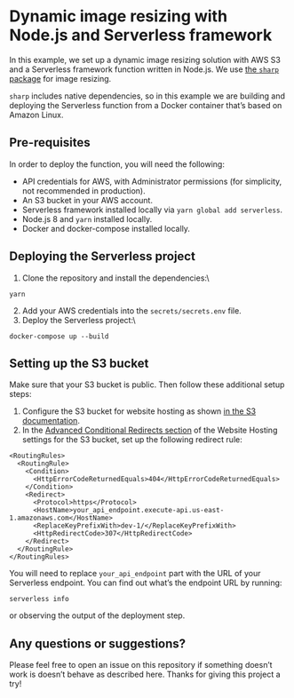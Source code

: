 <!--
title: 'Dynamic Image Resizing API'
description: 'This example shows you how to setup a dynamic image resizer API'
layout: Doc
framework: v1
platform: AWS
language: nodeJS
authorLink: 'https://github.com/sebito91'
authorName: 'Sebastian Borza'
authorAvatar: 'https://avatars0.githubusercontent.com/u/3159454?v=4&s=140'
-->

# Dynamic image resizing with Node.js and Serverless framework

In this example, we set up a dynamic image resizing solution with AWS S3 and a Serverless framework function written in Node.js. We use [the `sharp` package](https://www.npmjs.com/package/sharp) for image resizing.

`sharp` includes native dependencies, so in this example we are building and deploying the Serverless function from a Docker container that’s based on Amazon Linux.

## Pre-requisites

In order to deploy the function, you will need the following:

- API credentials for AWS, with Administrator permissions (for simplicity, not recommended in production).
- An S3 bucket in your AWS account.
- Serverless framework installed locally via `yarn global add serverless`.
- Node.js 8 and `yarn` installed locally.
- Docker and docker-compose installed locally.

## Deploying the Serverless project

1. Clone the repository and install the dependencies:\

```
yarn
```

2. Add your AWS credentials into the `secrets/secrets.env` file.
3. Deploy the Serverless project:\

```
docker-compose up --build
```

## Setting up the S3 bucket

Make sure that your S3 bucket is public. Then follow these additional setup steps:

1. Configure the S3 bucket for website hosting as shown [in the S3 documentation](https://docs.aws.amazon.com/AmazonS3/latest/dev/HowDoIWebsiteConfiguration.html).
2. In the [Advanced Conditional Redirects section](https://docs.aws.amazon.com/AmazonS3/latest/dev/how-to-page-redirect.html#advanced-conditional-redirects) of the Website Hosting settings for the S3 bucket, set up the following redirect rule:

```
<RoutingRules>
  <RoutingRule>
    <Condition>
      <HttpErrorCodeReturnedEquals>404</HttpErrorCodeReturnedEquals>
    </Condition>
    <Redirect>
      <Protocol>https</Protocol>
      <HostName>your_api_endpoint.execute-api.us-east-1.amazonaws.com</HostName>
      <ReplaceKeyPrefixWith>dev-1/</ReplaceKeyPrefixWith>
      <HttpRedirectCode>307</HttpRedirectCode>
    </Redirect>
  </RoutingRule>
</RoutingRules>
```

You will need to replace `your_api_endpoint` part with the URL of your Serverless endpoint. You can find out what’s the endpoint URL by running:

```
serverless info
```

or observing the output of the deployment step.

## Any questions or suggestions?

Please feel free to open an issue on this repository if something doesn’t work is doesn’t behave as described here. Thanks for giving this project a try!
